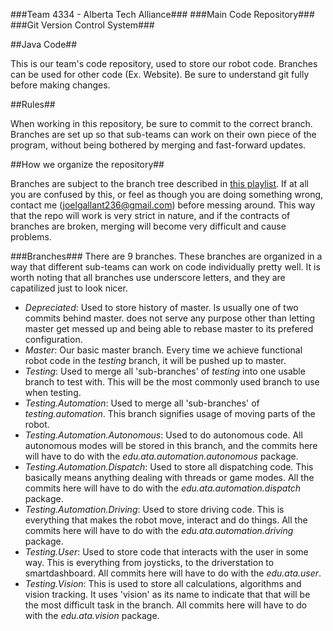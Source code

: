 ###Team 4334 - Alberta Tech Alliance###
###Main Code Repository###
###Git Version Control System###

##Java Code##

This is our team's code repository, used to store our robot code. Branches can be used for other code (Ex. Website). Be sure to understand git fully before making changes.

##Rules##

When working in this repository, be sure to commit to the correct branch. Branches are set up so that sub-teams can work on their own piece of the program, without being bothered by merging and fast-forward updates.

##How we organize the repository##

Branches are subject to the branch tree described in [this playlist](http://www.youtube.com/playlist?list=PLZFDww2a5yeaUMOpYJCpqeZ4K89QTB7s0). If at all you are confused by this, or feel as though you are doing something wrong, contact me (joelgallant236@gmail.com) before messing around. This way that the repo will work is very strict in nature, and if the contracts of branches are broken, merging will become very difficult and cause problems.

###Branches###
There are 9 branches. These branches are organized in a way that different sub-teams can work on code individually pretty well.
It is worth noting that all branches use underscore letters, and they are capatilized just to look nicer.

* *Depreciated*: Used to store history of master. Is usually one of two commits behind master. does not serve any purpose other than letting master get messed up and being able to rebase master to its prefered configuration.
* *Master*: Our basic master branch. Every time we achieve functional robot code in the _testing_ branch, it will be pushed up to master.
* *Testing*: Used to merge all 'sub-branches' of _testing_ into one usable branch to test with. This will be the most commonly used branch to use when testing.
* *Testing.Automation*: Used to merge all 'sub-branches' of _testing.automation_. This branch signifies usage of moving parts of the robot.
* *Testing.Automation.Autonomous*: Used to do autonomous code. All autonomous modes will be stored in this branch, and the commits here will have to do with the _edu.ata.automation.autonomous_ package.
* *Testing.Automation.Dispatch*: Used to store all dispatching code. This basically means anything dealing with threads or game modes. All the commits here will have to do with the _edu.ata.automation.dispatch_ package.
* *Testing.Automation.Driving*: Used to store driving code. This is everything that makes the robot move, interact and do things. All the commits here will have to do with the _edu.ata.automation.driving_ package.
* *Testing.User*: Used to store code that interacts with the user in some way. This is everything from joysticks, to the driverstation to smartdashboard. All commits here will have to do with the _edu.ata.user_.
* *Testing.Vision*: This is used to store all calculations, algorithms and vision tracking. It uses 'vision' as its name to indicate that that will be the most difficult task in the branch. All commits here will have to do with the _edu.ata.vision_ package.

